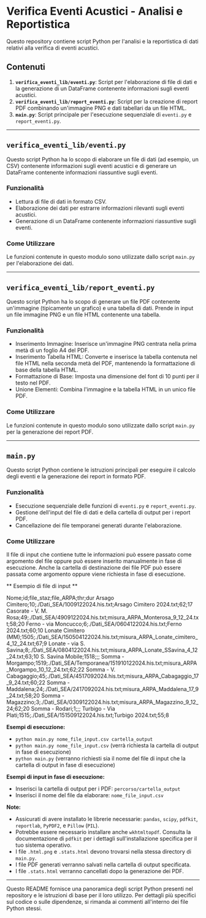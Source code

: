 # Verifica Eventi Acustici - Analisi e Reportistica

Questo repository contiene script Python per l'analisi e la reportistica di dati relativi alla verifica di eventi acustici.

## Contenuti

1.  **`verifica_eventi_lib/eventi.py`**: Script per l'elaborazione di file di dati e la generazione di un DataFrame contenente informazioni sugli eventi acustici.
2.  **`verifica_eventi_lib/report_eventi.py`**: Script per la creazione di report PDF combinando un'immagine PNG e dati tabellari da un file HTML.
3.  **`main.py`**: Script principale per l'esecuzione sequenziale di `eventi.py` e `report_eventi.py`.

---

## `verifica_eventi_lib/eventi.py`

Questo script Python ha lo scopo di elaborare un file di dati (ad esempio, un CSV) contenente informazioni sugli eventi acustici e di generare un DataFrame contenente informazioni riassuntive sugli eventi.

### Funzionalità

* Lettura di file di dati in formato CSV.
* Elaborazione dei dati per estrarre informazioni rilevanti sugli eventi acustici.
* Generazione di un DataFrame contenente informazioni riassuntive sugli eventi.

### Come Utilizzare

Le funzioni contenute in questo modulo sono utilizzate dallo script `main.py` per l'elaborazione dei dati.

---

## `verifica_eventi_lib/report_eventi.py`

Questo script Python ha lo scopo di generare un file PDF contenente un'immagine (tipicamente un grafico) e una tabella di dati. Prende in input un file immagine PNG e un file HTML contenente una tabella.

### Funzionalità

* Inserimento Immagine: Inserisce un'immagine PNG centrata nella prima metà di un foglio A4 del PDF.
* Inserimento Tabella HTML: Converte e inserisce la tabella contenuta nel file HTML nella seconda metà del PDF, mantenendo la formattazione di base della tabella HTML.
* Formattazione di Base: Imposta una dimensione del font di 10 punti per il testo nel PDF.
* Unione Elementi: Combina l'immagine e la tabella HTML in un unico file PDF.

### Come Utilizzare

Le funzioni contenute in questo modulo sono utilizzate dallo script `main.py` per la generazione dei report PDF.

---

## `main.py`

Questo script Python contiene le istruzioni principali per eseguire il calcolo degli eventi e la generazione dei report in formato PDF.

### Funzionalità

* Esecuzione sequenziale delle funzioni di `eventi.py` e `report_eventi.py`.
* Gestione dell'input del file di dati e della cartella di output per i report PDF.
* Cancellazione dei file temporanei generati durante l'elaborazione.

### Come Utilizzare

Il file di input che contiene tutte le informazioni può essere passato come argomento del file oppure può essere inserito manualmente in fase di esecuzione. Anche la cartella di destinazione dei file PDF può essere passata come argomento oppure viene richiesta in fase di esecuzione.

** Esempio di file di input **

Nome;id;file_staz;file_ARPA;thr;dur
Arsago Cimitero;10;./Dati_SEA/1009122024.his.txt;Arsago Cimitero 2024.txt;62;17
Casorate - V. M. Rosa;49;./Dati_SEA/4909122024.his.txt;misura_ARPA_Monterosa_9_12_24.txt;58;20
Ferno - via Moncucco;6;./Dati_SEA/0604122024.his.txt;Ferno 2024.txt;60;10
Lonate Cimitero (MM);1505;./Dati_SEA/150504122024.his.txt;misura_ARPA_Lonate_cimitero_4_12_24.txt;67;9
Lonate - via S. Savina;8;./Dati_SEA/0804122024.his.txt;misura_ARPA_Lonate_SSavina_4_12_24.txt;63;10
S. Savina Mobile;1518;;;
Somma - Morgampo;1519;./Dati_SEA/Temporanea/151910122024.his.txt;misura_ARPA_Morgampo_10_12_24.txt;62;22
Somma - V. Cabagaggio;45;./Dati_SEA/4517092024.his.txt;misura_ARPA_Cabagaggio_17_9_24.txt;60;22
Somma - Maddalena;24;./Dati_SEA/2417092024.his.txt;misura_ARPA_Maddalena_17_9_24.txt;58;20
Somma - Magazzino;3;./Dati_SEA/0309122024.his.txt;misura_ARPA_Magazzino_9_12_24;62;20
Somma - Rodari;1;;;
Turbigo - Via Plati;1515;./Dati_SEA/151509122024.his.txt;Turbigo 2024.txt;55;8

**Esempi di esecuzione:**

* `python main.py nome_file_input.csv cartella_output`
* `python main.py nome_file_input.csv` (verrà richiesta la cartella di output in fase di esecuzione)
* `python main.py` (verranno richiesti sia il nome del file di input che la cartella di output in fase di esecuzione)

**Esempi di input in fase di esecuzione:**

* Inserisci la cartella di output per i PDF: `percorso/cartella_output`
* Inserisci il nome del file da elaborare: `nome_file_input.csv`

**Note:**

* Assicurati di avere installato le librerie necessarie: `pandas`, `scipy`, `pdfkit`, `reportlab`, `PyPDF2`, e `Pillow` (`PIL`).
* Potrebbe essere necessario installare anche `wkhtmltopdf`. Consulta la documentazione di `pdfkit` per i dettagli sull'installazione specifica per il tuo sistema operativo.
* I file `.html.png` e `.stats.html` devono trovarsi nella stessa directory di `main.py`.
* I file PDF generati verranno salvati nella cartella di output specificata.
* I file `.stats.html` verranno cancellati dopo la generazione dei PDF.

---

Questo README fornisce una panoramica degli script Python presenti nel repository e le istruzioni di base per il loro utilizzo. Per dettagli più specifici sul codice o sulle dipendenze, si rimanda ai commenti all'interno dei file Python stessi.